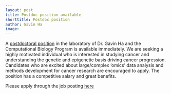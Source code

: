 ```yaml
---
layout: post
title: Postdoc position available
shorttitle: Postdoc position
author: Gavin Ha
image: 
---
```


A [postdoctoral position](https://careers-fhcrc.icims.com/jobs/11766/post-doctoral-research-fellow-in-cancer-genomics/job?iis=Social+Networks&iieid=pt1531784344316bc1da)  in the laboratory of Dr. Gavin Ha and the Computational Biology Program is available immediately. We are seeking a highly motivated individual who is interested in studying cancer and understanding the genetic and epigenetic basis driving cancer progression. Candidates who are excited about large/complex ‘omics’ data analysis and methods development for cancer research are encouraged to apply. The position has a competitive salary and great benefits.

Please apply through the job posting [here](https://careers-fhcrc.icims.com/jobs/11766/post-doctoral-research-fellow-in-cancer-genomics/job?iis=Social+Networks&iieid=pt1531784344316bc1da) 
